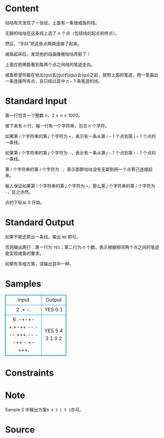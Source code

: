 
# Content

咕咕有天发现了一张纸，上面有一条很咸鱼的线。

无聊的咕咕在这条线上选了 $n$ 个点（包括线的起点和终点）。

然后，“手抖”把这些点两两连接了起来。

咸鱼起床后，发现他的自画像被咕咕弄脏了！

上面仅依稀能看到每两个点之间线的笔迹走向。

咸鱼希望你能在他出(gu)去(gu)约(gu)会(gu)之前，按照上面的笔迹，用一笔画出一条连接所有点，且只经过其中 $n-1$ 条笔迹的线。

# Standard Input

第一行包含一个整数 $n$，$2 \le n\le 1000$。

接下来有 $n$ 行，每一行有一个字符串，包含 $n$ 个字符。

如果第 $i$ 个字符串的第 $j$ 个字符为 `+`，表示有一条从第 $i-1$ 个点到第 $j-1$ 个点的一条线。

如果第 $i$ 个字符串的第 $j$ 个字符为 `-`，表示有一条从第 $j-1$ 个点到第 $i-1$ 个点的一条线。

第 $i$ 个字符串的第 $i$ 个字符为 `.`，表示那群咕咕没有无聊到把一个点寄己连接起来。

输入保证如果第 $i$ 个字符串的第 $j$ 个字符为 `+`，那么第 $j$ 个字符串的第 $i$ 个字符为 `-`，反之亦然。

点的下标从 $0$ 开始。

# Standard Output

如果不能还原出一条线，输出 `NO` 即可。

否则输出两行：第一行为 `YES`；第二行为 $n$ 个数，表示根据相邻两个点之间的笔迹能实现咸鱼的要求。

如果有多组方案，请输出其中一种。

# Samples

<style>
        table,table tr th, table tr td { border:1px solid #0094ff; }
        table { width: 200px; min-height: 25px; line-height: 25px; text-align: center; border-collapse: collapse;}   
    </style>
<table>
	<tr>
		<td>Input</td>
		<td>Output</td>
	</tr>
<tr><td>2
.+
-.</td><td>YES
0 1</td></tr><tr><td>6
.-+-+-
+.+-++
--.---
+++.--
--++.-
+-+++.
</td><td>YES
5 4 3 1 0 2</td></tr></table>


# Constraints



# Note

Sample 2 中输出方案`0 4 3 1 5 2`亦可。

# Source


